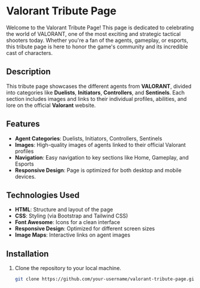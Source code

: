 # Valorant Tribute Page

Welcome to the Valorant Tribute Page! This page is dedicated to celebrating the world of VALORANT, one of the most exciting and strategic tactical shooters today. Whether you're a fan of the agents, gameplay, or esports, this tribute page is here to honor the game's community and its incredible cast of characters.

## Description

This tribute page showcases the different agents from **VALORANT**, divided into categories like **Duelists**, **Initiators**, **Controllers**, and **Sentinels**. Each section includes images and links to their individual profiles, abilities, and lore on the official **Valorant** website.

## Features

- **Agent Categories**: Duelists, Initiators, Controllers, Sentinels
- **Images**: High-quality images of agents linked to their official Valorant profiles
- **Navigation**: Easy navigation to key sections like Home, Gameplay, and Esports
- **Responsive Design**: Page is optimized for both desktop and mobile devices.

## Technologies Used

- **HTML**: Structure and layout of the page
- **CSS**: Styling (via Bootstrap and Tailwind CSS)
- **Font Awesome**: Icons for a clean interface
- **Responsive Design**: Optimized for different screen sizes
- **Image Maps**: Interactive links on agent images

## Installation

1. Clone the repository to your local machine.
   
   ```bash
   git clone https://github.com/your-username/valorant-tribute-page.git
